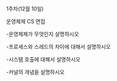 1주차(12월 10일)

운영체제 CS 면접 

-운영체제가 무엇인지 설명하시오

-프로세스와 스레드의 차이에 대해서 설명하시오

-시스템 호출에 대해서 설명하시오

-커널의 개념을 설명하시오
